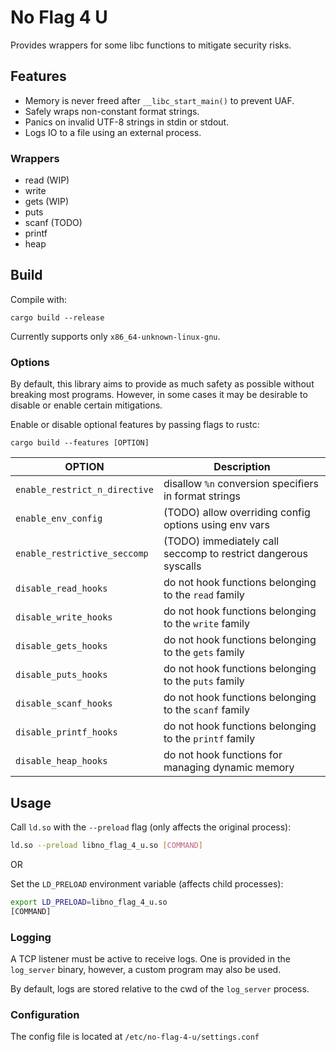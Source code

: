 # No Flag 4 U

Provides wrappers for some libc functions to mitigate security risks.

## Features

- Memory is never freed after `__libc_start_main()` to prevent UAF.
- Safely wraps non-constant format strings.
- Panics on invalid UTF-8 strings in stdin or stdout.
- Logs IO to a file using an external process.

### Wrappers

- read (WIP)
- write
- gets (WIP)
- puts
- scanf (TODO)
- printf
- heap

## Build

Compile with:

```
cargo build --release
```

Currently supports only `x86_64-unknown-linux-gnu`.

### Options

By default, this library aims to provide as much safety as possible without breaking most programs.
However, in some cases it may be desirable to disable or enable certain mitigations.

Enable or disable optional features by passing flags to rustc:

```
cargo build --features [OPTION]
```
| OPTION                         | Description                                                     |
|--------------------------------|-----------------------------------------------------------------|
| `enable_restrict_n_directive`  | disallow `%n` conversion specifiers in format strings           |
| `enable_env_config`            | (TODO) allow overriding config options using env vars           |
| `enable_restrictive_seccomp`   | (TODO) immediately call seccomp to restrict dangerous syscalls  |
| `disable_read_hooks`           | do not hook functions belonging to the `read` family            |
| `disable_write_hooks`          | do not hook functions belonging to the `write` family           |
| `disable_gets_hooks`           | do not hook functions belonging to the `gets` family            |
| `disable_puts_hooks`           | do not hook functions belonging to the `puts` family            |
| `disable_scanf_hooks`          | do not hook functions belonging to the `scanf` family           |
| `disable_printf_hooks`         | do not hook functions belonging to the `printf` family          |
| `disable_heap_hooks`           | do not hook functions for managing dynamic memory               |

## Usage

Call `ld.so` with the `--preload` flag (only affects the original process):

```bash
ld.so --preload libno_flag_4_u.so [COMMAND]
```

OR

Set the `LD_PRELOAD` environment variable (affects child processes):

```bash
export LD_PRELOAD=libno_flag_4_u.so
[COMMAND]
```

### Logging

A TCP listener must be active to receive logs.
One is provided in the `log_server` binary, however, a custom program may also be used.

By default, logs are stored relative to the cwd of the `log_server` process.

### Configuration

The config file is located at `/etc/no-flag-4-u/settings.conf`
